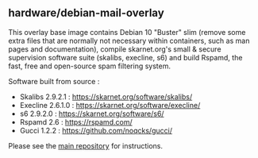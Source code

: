 ## hardware/debian-mail-overlay

This overlay base image contains Debian 10 "Buster" slim (remove some extra files that are normally not necessary within containers, such as man pages and documentation), compile skarnet.org's small & secure supervision software suite (skalibs, execline, s6) and build Rspamd, the fast, free and open-source spam filtering system.

Software built from source :

* Skalibs 2.9.2.1 : <https://skarnet.org/software/skalibs/>
* Execline 2.6.1.0 : <https://skarnet.org/software/execline/>
* s6 2.9.2.0 : <https://skarnet.org/software/s6/>
* Rspamd 2.6 : <https://rspamd.com/>
* Gucci 1.2.2 : <https://github.com/noqcks/gucci/>

Please see the [main repository](https://github.com/hardware/mailserver) for instructions.
